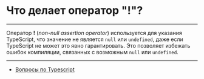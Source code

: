 # Что делает оператор "!"?

---

Оператор **!** (_non-null assertion operator_) используется для указания TypeScript, что значение не является `null` или `undefined`, даже если TypeScript не может это явно гарантировать. Это позволяет избежать ошибок компиляции, связанных с возможным `null` или `undefined`.

---

- [Вопросы по Typescript](./typeScript.md)
